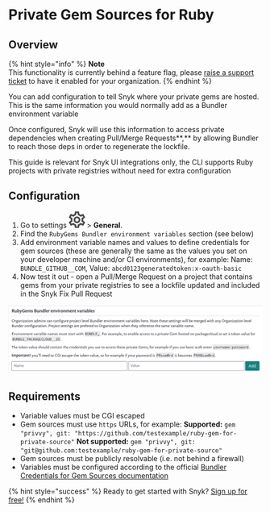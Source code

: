 # Private Gem Sources for Ruby

## **Overview**

{% hint style="info" %}
**Note**  
This functionality is currently behind a feature flag, please [raise a support ticket](https://support.snyk.io/hc/en-us/requests/new) to have it enabled for your organization.
{% endhint %}

You can add configuration to tell Snyk where your private gems are hosted. This is the same information you would normally add as a Bundler environment variable

Once configured, Snyk will use this information to access private dependencies when creating Pull/Merge Requests**,** by allowing Bundler to reach those deps in order to regenerate the lockfile.

This guide is relevant for Snyk UI integrations only, the CLI supports Ruby projects with private registries without need for extra configuration

## Configuration

1. Go to settings ![](../../.gitbook/assets/cog_icon.png) &gt; **General**. 
2. Find the `RubyGems Bundler environment variables` section \(see below\)
3. Add environment variable names and values to define credentials for gem sources \(these are generally the same as the values you set on your developer machine and/or CI environments\), for example:  Name: `BUNDLE_GITHUB__COM`, Value: `abcd0123generatedtoken:x-oauth-basic` 
4. Now test it out - open a Pull/Merge Request on a project that contains gems from your private registries to see a lockfile updated and included in the Snyk Fix Pull Request

![](../../.gitbook/assets/94445628-8fdd3980-019f-11eb-816e-2c61c5b99c5c.png)

## Requirements

* Variable values must be CGI escaped
* Gem sources must use `https` URLs, for example:  **Supported:** `gem "privvy", git: "https://github.com/testexample/ruby-gem-for-private-source"`  **Not supported:** `gem "privvy", git: "git@github.com:testexample/ruby-gem-for-private-source"`
* Gem sources must be publicly resolvable \(i.e. not behind a firewall\)
* Variables must be configured according to the official [Bundler Credentials for Gem Sources documentation](https://bundler.io/v1.16/bundle_config.html#CREDENTIALS-FOR-GEM-SOURCES)

{% hint style="success" %}
Ready to get started with Snyk? [Sign up for free!](https://snyk.io/login?cta=sign-up&loc=footer&page=support_docs_page)
{% endhint %}

